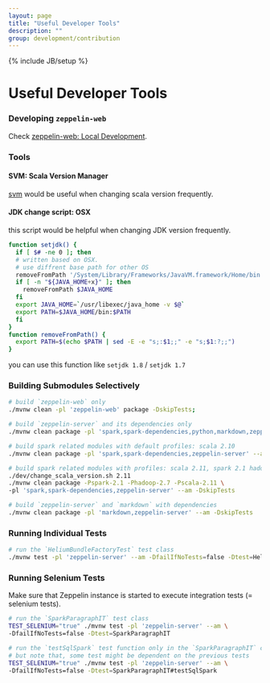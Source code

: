```yaml
---
layout: page
title: "Useful Developer Tools"
description: ""
group: development/contribution
---
```

<!--
Licensed under the Apache License, Version 2.0 (the "License");
you may not use this file except in compliance with the License.
You may obtain a copy of the License at

http://www.apache.org/licenses/LICENSE-2.0

Unless required by applicable law or agreed to in writing, software
distributed under the License is distributed on an "AS IS" BASIS,
WITHOUT WARRANTIES OR CONDITIONS OF ANY KIND, either express or implied.
See the License for the specific language governing permissions and
limitations under the License.
-->
{% include JB/setup %}

# Useful Developer Tools 

<div id="toc"></div>

### Developing `zeppelin-web`

Check [zeppelin-web: Local Development](https://github.com/apache/zeppelin/tree/master/zeppelin-web#local-development).

### Tools

#### SVM: Scala Version Manager

[svm](https://github.com/yuroyoro/svm) would be useful when changing scala version frequently.

#### JDK change script: OSX
 
this script would be helpful when changing JDK version frequently.

```bash
function setjdk() {
  if [ $# -ne 0 ]; then
  # written based on OSX. 
  # use diffrent base path for other OS
  removeFromPath '/System/Library/Frameworks/JavaVM.framework/Home/bin'
  if [ -n "${JAVA_HOME+x}" ]; then
    removeFromPath $JAVA_HOME
  fi
  export JAVA_HOME=`/usr/libexec/java_home -v $@`
  export PATH=$JAVA_HOME/bin:$PATH
  fi
}
function removeFromPath() {
  export PATH=$(echo $PATH | sed -E -e "s;:$1;;" -e "s;$1:?;;")
}
```
    
you can use this function like `setjdk 1.8` / `setjdk 1.7`

### Building Submodules Selectively 

```bash
# build `zeppelin-web` only
./mvnw clean -pl 'zeppelin-web' package -DskipTests;

# build `zeppelin-server` and its dependencies only
./mvnw clean package -pl 'spark,spark-dependencies,python,markdown,zeppelin-server' --am -DskipTests

# build spark related modules with default profiles: scala 2.10 
./mvnw clean package -pl 'spark,spark-dependencies,zeppelin-server' --am -DskipTests

# build spark related modules with profiles: scala 2.11, spark 2.1 hadoop 2.7 
./dev/change_scala_version.sh 2.11
./mvnw clean package -Pspark-2.1 -Phadoop-2.7 -Pscala-2.11 \
-pl 'spark,spark-dependencies,zeppelin-server' --am -DskipTests

# build `zeppelin-server` and `markdown` with dependencies
./mvnw clean package -pl 'markdown,zeppelin-server' --am -DskipTests
```

### Running Individual Tests

```bash
# run the `HeliumBundleFactoryTest` test class
./mvnw test -pl 'zeppelin-server' --am -DfailIfNoTests=false -Dtest=HeliumBundleFactoryTest
```

### Running Selenium Tests

Make sure that Zeppelin instance is started to execute integration tests (= selenium tests).

```bash
# run the `SparkParagraphIT` test class
TEST_SELENIUM="true" ./mvnw test -pl 'zeppelin-server' --am \
-DfailIfNoTests=false -Dtest=SparkParagraphIT

# run the `testSqlSpark` test function only in the `SparkParagraphIT` class
# but note that, some test might be dependent on the previous tests
TEST_SELENIUM="true" ./mvnw test -pl 'zeppelin-server' --am \
-DfailIfNoTests=false -Dtest=SparkParagraphIT#testSqlSpark
```



